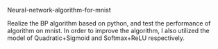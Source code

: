 Neural-network-algorithm-for-mnist

Realize the BP algorithm based on python, and test the performance of algorithm on mnist. In order to improve the algorithm, I also utilized the model of Quadratic+Sigmoid and Softmax+ReLU respectively.
